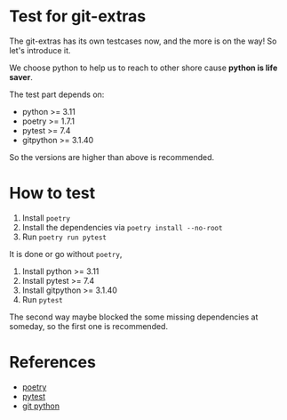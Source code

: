 # Test for git-extras
The git-extras has its own testcases now, and the more is on the way! So let's introduce it.

We choose python to help us to reach to other shore cause **python is life saver**.

The test part depends on:

* python >= 3.11
* poetry >= 1.7.1
* pytest >= 7.4
* gitpython >= 3.1.40

So the versions are higher than above is recommended.

# How to test
1. Install `poetry`
2. Install the dependencies via `poetry install --no-root`
3. Run `poetry run pytest`

It is done or go without `poetry`,

1. Install python >= 3.11
2. Install pytest >= 7.4
3. Install gitpython >= 3.1.40
4. Run `pytest`

The second way maybe blocked the some missing dependencies at someday, so the first one is recommended.

# References
* [poetry](https://github.com/python-poetry/poetry)
* [pytest](https://github.com/pytest-dev/pytest/)
* [git python](https://github.com/gitpython-developers/GitPython)
